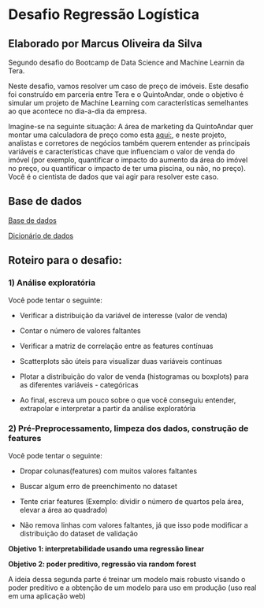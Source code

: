 # Desafio Regressão Logística

## Elaborado por Marcus Oliveira da Silva

Segundo desafio do Bootcamp de Data Science and Machine Learnin da Tera. 

Neste desafio, vamos resolver um caso de preço de imóveis. Este desafio foi construído em parceria entre Tera e o QuintoAndar, onde o objetivo é simular um projeto de Machine Learning com características semelhantes ao que acontece no dia-a-dia da empresa.

Imagine-se na seguinte situação: A área de marketing da QuintoAndar quer montar uma calculadora de preço como esta [aqui:](https://mkt.quintoandar.com.br/quanto-cobrar-de-aluguel/), e neste projeto, analistas e corretores de negócios também querem entender as principais variáveis e características chave que influenciam o valor de venda do imóvel (por exemplo, quantificar o impacto do aumento da área do imóvel no preço, ou quantificar o impacto de ter uma piscina, ou não, no preço). Você é o cientista de dados que vai agir para resolver este caso.

## Base de dados
[Base de dados](https://drive.google.com/file/d/1THulRo680Wqf5MPjMvfNQ1ouhCeMvQaX/view?usp=sharing])

[Dicionário de dados](https://drive.google.com/file/d/1B3AJBLhDSyNghSVrVnCIr0WudSwQqxBl/view?usp=sharing])

## Roteiro para o desafio:

 ### **1) Análise exploratória**

Você pode tentar o seguinte:

- Verificar a distribuição da variável de interesse (valor de venda)

- Contar o número de valores faltantes

- Verificar a matriz de correlação entre as features contínuas

- Scatterplots são úteis para visualizar duas variáveis contínuas

- Plotar a distribuição do valor de venda (histogramas ou boxplots) para as diferentes variáveis - categóricas

- Ao final, escreva um pouco sobre o que você conseguiu entender, extrapolar e interpretar a partir da análise exploratória

### **2) Pré-Preprocessamento, limpeza dos dados, construção de features**

Você pode tentar o seguinte:

- Dropar colunas(features) com muitos valores faltantes

- Buscar algum erro de preenchimento no dataset

- Tente criar features (Exemplo: dividir o número de quartos pela área, elevar a área ao quadrado)

- Não remova linhas com valores faltantes, já que isso pode modificar a distribuição do dataset de validação

**Objetivo 1: interpretabilidade usando uma regressão linear**

**Objetivo 2: poder preditivo, regressão via random forest**

A ideia dessa segunda parte é treinar um modelo mais robusto visando o poder preditivo e a obtenção de um modelo para uso em produção (uso real em uma aplicação web)
